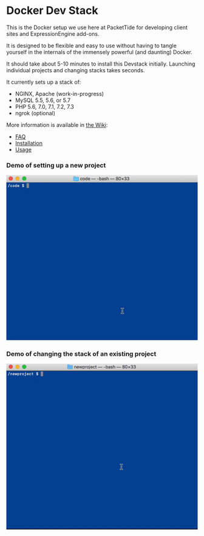# Docker Dev Stack

This is the Docker setup we use here at PacketTide for developing client sites and ExpressionEngine add-ons.

It is designed to be flexible and easy to use without having to tangle yourself in the internals of the immensely powerful (and daunting) Docker.

It should take about 5-10 minutes to install this Devstack initially. Launching individual projects and changing stacks takes seconds.

It currently sets up a stack of:

- NGINX, Apache (work-in-progress)
- MySQL 5.5, 5.6, or 5.7
- PHP 5.6, 7.0, 7.1, 7.2, 7.3
- ngrok (optional)

More information is available in [the Wiki](https://github.com/packettide/docker/wiki):

- [FAQ](https://github.com/packettide/docker/wiki/FAQ)
- [Installation](https://github.com/packettide/docker/wiki/Installation)
- [Usage](https://github.com/packettide/docker/wiki/Usage)

### Demo of setting up a new project
![Setting up a new project](/assets/new_stack.gif)

### Demo of changing the stack of an existing project
![Changing project stack](/assets/changing_stack.gif)